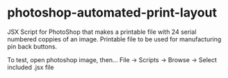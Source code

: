 # photoshop-automated-print-layout
 JSX Script for PhotoShop that makes a printable file with 24 serial numbered coppies of an image.  Printable file to be used for manufacturing pin back buttons.
 
 To test, open photoshop image, then... File -> Scripts -> Browse -> Select included .jsx file
